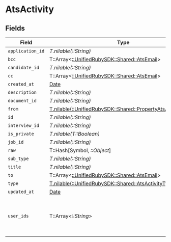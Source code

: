# AtsActivity


## Fields

| Field                                                                                                          | Type                                                                                                           | Required                                                                                                       | Description                                                                                                    |
| -------------------------------------------------------------------------------------------------------------- | -------------------------------------------------------------------------------------------------------------- | -------------------------------------------------------------------------------------------------------------- | -------------------------------------------------------------------------------------------------------------- |
| `application_id`                                                                                               | *T.nilable(::String)*                                                                                          | :heavy_minus_sign:                                                                                             | N/A                                                                                                            |
| `bcc`                                                                                                          | T::Array<[::UnifiedRubySDK::Shared::AtsEmail](../../models/shared/atsemail.md)>                                | :heavy_minus_sign:                                                                                             | N/A                                                                                                            |
| `candidate_id`                                                                                                 | *T.nilable(::String)*                                                                                          | :heavy_minus_sign:                                                                                             | N/A                                                                                                            |
| `cc`                                                                                                           | T::Array<[::UnifiedRubySDK::Shared::AtsEmail](../../models/shared/atsemail.md)>                                | :heavy_minus_sign:                                                                                             | N/A                                                                                                            |
| `created_at`                                                                                                   | [Date](https://ruby-doc.org/stdlib-2.6.1/libdoc/date/rdoc/Date.html)                                           | :heavy_minus_sign:                                                                                             | N/A                                                                                                            |
| `description`                                                                                                  | *T.nilable(::String)*                                                                                          | :heavy_minus_sign:                                                                                             | N/A                                                                                                            |
| `document_id`                                                                                                  | *T.nilable(::String)*                                                                                          | :heavy_minus_sign:                                                                                             | N/A                                                                                                            |
| `from`                                                                                                         | [T.nilable(::UnifiedRubySDK::Shared::PropertyAtsActivityFrom)](../../models/shared/propertyatsactivityfrom.md) | :heavy_minus_sign:                                                                                             | N/A                                                                                                            |
| `id`                                                                                                           | *T.nilable(::String)*                                                                                          | :heavy_minus_sign:                                                                                             | N/A                                                                                                            |
| `interview_id`                                                                                                 | *T.nilable(::String)*                                                                                          | :heavy_minus_sign:                                                                                             | N/A                                                                                                            |
| `is_private`                                                                                                   | *T.nilable(T::Boolean)*                                                                                        | :heavy_minus_sign:                                                                                             | N/A                                                                                                            |
| `job_id`                                                                                                       | *T.nilable(::String)*                                                                                          | :heavy_minus_sign:                                                                                             | N/A                                                                                                            |
| `raw`                                                                                                          | T::Hash[Symbol, *::Object*]                                                                                    | :heavy_minus_sign:                                                                                             | N/A                                                                                                            |
| `sub_type`                                                                                                     | *T.nilable(::String)*                                                                                          | :heavy_minus_sign:                                                                                             | N/A                                                                                                            |
| `title`                                                                                                        | *T.nilable(::String)*                                                                                          | :heavy_minus_sign:                                                                                             | N/A                                                                                                            |
| `to`                                                                                                           | T::Array<[::UnifiedRubySDK::Shared::AtsEmail](../../models/shared/atsemail.md)>                                | :heavy_minus_sign:                                                                                             | N/A                                                                                                            |
| `type`                                                                                                         | [T.nilable(::UnifiedRubySDK::Shared::AtsActivityType)](../../models/shared/atsactivitytype.md)                 | :heavy_minus_sign:                                                                                             | N/A                                                                                                            |
| `updated_at`                                                                                                   | [Date](https://ruby-doc.org/stdlib-2.6.1/libdoc/date/rdoc/Date.html)                                           | :heavy_minus_sign:                                                                                             | N/A                                                                                                            |
| `user_ids`                                                                                                     | T::Array<*::String*>                                                                                           | :heavy_minus_sign:                                                                                             | id values of the recruiters associated with the activity.                                                      |